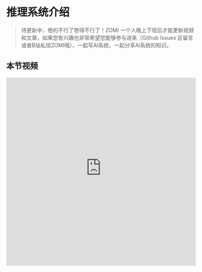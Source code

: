 # 推理系统介绍

> 待更新中，卷的不行了卷得不行了！ZOMI 一个人晚上下班后才能更新视频和文章，如果您有兴趣也非常希望您能够参与进来（Github Issues 区留言或者B站私信ZOMI哦），一起写AI系统，一起分享AI系统的知识。

## 本节视频

<html>
<iframe src="https:&as_wide=1&high_quality=1&danmaku=0&t=30&autoplay=0" width="100%" height="500" scrolling="no" border="0" frameborder="no" framespacing="0" allowfullscreen="true"> </iframe>
</html>
